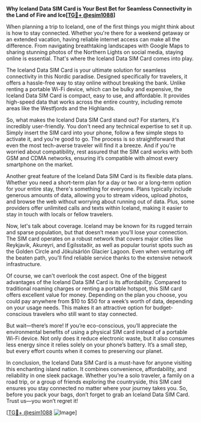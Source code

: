 **Why Iceland Data SIM Card is Your Best Bet for Seamless Connectivity in the Land of Fire and Ice[[TG💪+ @esim1088](https://t.me/s/esim1088)]**

When planning a trip to Iceland, one of the first things you might think about is how to stay connected. Whether you're there for a weekend getaway or an extended vacation, having reliable internet access can make all the difference. From navigating breathtaking landscapes with Google Maps to sharing stunning photos of the Northern Lights on social media, staying online is essential. That's where the Iceland Data SIM Card comes into play.

The Iceland Data SIM Card is your ultimate solution for seamless connectivity in this Nordic paradise. Designed specifically for travelers, it offers a hassle-free way to stay online without breaking the bank. Unlike renting a portable Wi-Fi device, which can be bulky and expensive, the Iceland Data SIM Card is compact, easy to use, and affordable. It provides high-speed data that works across the entire country, including remote areas like the Westfjords and the Highlands.

So, what makes the Iceland Data SIM Card stand out? For starters, it's incredibly user-friendly. You don't need any technical expertise to set it up. Simply insert the SIM card into your phone, follow a few simple steps to activate it, and you're good to go. The process is so straightforward that even the most tech-averse traveler will find it a breeze. And if you're worried about compatibility, rest assured that the SIM card works with both GSM and CDMA networks, ensuring it’s compatible with almost every smartphone on the market.

Another great feature of the Iceland Data SIM Card is its flexible data plans. Whether you need a short-term plan for a day or two or a long-term option for your entire stay, there's something for everyone. Plans typically include generous amounts of data, allowing you to stream videos, upload photos, and browse the web without worrying about running out of data. Plus, some providers offer unlimited calls and texts within Iceland, making it easier to stay in touch with locals or fellow travelers.

Now, let's talk about coverage. Iceland may be known for its rugged terrain and sparse population, but that doesn’t mean you’ll lose your connection. The SIM card operates on a robust network that covers major cities like Reykjavik, Akureyri, and Egilsstaðir, as well as popular tourist spots such as the Golden Circle and Jökulsárlón Glacier Lagoon. Even when venturing off the beaten path, you'll find reliable service thanks to the extensive network infrastructure.

Of course, we can't overlook the cost aspect. One of the biggest advantages of the Iceland Data SIM Card is its affordability. Compared to traditional roaming charges or renting a portable hotspot, this SIM card offers excellent value for money. Depending on the plan you choose, you could pay anywhere from $10 to $50 for a week’s worth of data, depending on your usage needs. This makes it an attractive option for budget-conscious travelers who still want to stay connected.

But wait—there’s more! If you’re eco-conscious, you’ll appreciate the environmental benefits of using a physical SIM card instead of a portable Wi-Fi device. Not only does it reduce electronic waste, but it also consumes less energy since it relies solely on your phone’s battery. It’s a small step, but every effort counts when it comes to preserving our planet.

In conclusion, the Iceland Data SIM Card is a must-have for anyone visiting this enchanting island nation. It combines convenience, affordability, and reliability in one sleek package. Whether you’re a solo traveler, a family on a road trip, or a group of friends exploring the countryside, this SIM card ensures you stay connected no matter where your journey takes you. So, before you pack your bags, don’t forget to grab an Iceland Data SIM Card. Trust us—you won’t regret it!

[[TG💪+ @esim1088](https://t.me/s/esim1088) ![Image](https://i.postimg.cc/Y0z9fWf4/image.png)]